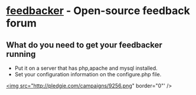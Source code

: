 [feedbacker](http://ajaxmasters.com/) - Open-source feedback forum
================================

What do you need to get your feedbacker running
---------------------------------------
* Put it on a server that has php,apache and mysql installed.
* Set your configuration information on the configure.php file.

<a href="http://www.pledgie.com/campaigns/9256"><img src="http://pledgie.com/campaigns/9256.png" border="0"' /></a>